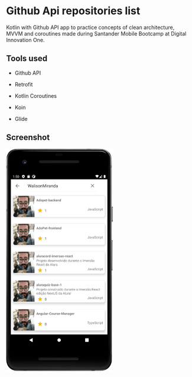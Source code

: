 
# Github Api repositories list

Kotlin with Github API app to practice concepts of clean architecture, MVVM and coroutines made during Santander Mobile Bootcamp at Digital Innovation One.

## Tools used

- Github API

- Retrofit

- Kotlin Coroutines

- Koin

- Glide


## Screenshot

<img src="https://github.com/WalisonMiranda/DIO-GithubAPI-Android-App/blob/d095636c58cfec2d3a92bd5cab61b726a205d0eb/GithubApiApp.png" style="height:600px" />
